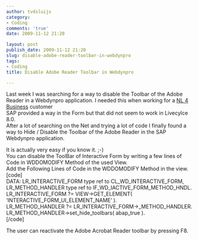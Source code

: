 ```yaml
---
author: tvdsluijs
category:
- Coding
comments: 'true'
date: 2009-11-12 21:20

layout: post
publish_date: 2009-11-12 21:20
slug: disable-adobe-reader-toolbar-in-webdynpro
tags:
- Coding
title: Disable Adobe Reader Toolbar in Webdynpro

---
```

Last week I was searching for a way to disable the Toolbar of the Adobe Reader
in a Webdynpro application. I needed this when working for a [NL 4
Business](http://www.nl4b.com/) customer  
SAP provided a way in the Form but that did not seem to work in Livecylce 8.0.  
After a lot of searching on the Net and trying a lot of code I finally found a
way to Hide / Disable the Toolbar of the Adobe Reader in the SAP Webdynpro
application.  
  
It is actually very easy if you know it. ;-)  
You can disable the ToolBar of Interactive Form by writing a few lines of Code
in WDDOMODIFY Method of the used View.  
Add the Following Lines of Code in the WDDOMODIFY Method in the view.  
[code]  
DATA: LR_INTERACTIVE_FORM type ref to CL_WD_INTERACTIVE_FORM,  
LR_METHOD_HANDLER type ref to IF_WD_IACTIVE_FORM_METHOD_HNDL.  
LR_INTERACTIVE_FORM ?= VIEW->GET_ELEMENT( ‘INTERACTIVE_FORM_UI_ELEMENT_NAME’
).  
LR_METHOD_HANDLER ?= LR_INTERACTIVE_FORM->_METHOD_HANDLER.  
LR_METHOD_HANDLER->set_hide_toolbars( abap_true ).  
[/code]  
  
The user can reactivate the Adobe Acrobat Reader toolbar by pressing F8.

